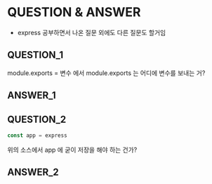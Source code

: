 # QUESTION & ANSWER
* express 공부하면서 나온 질문 외에도 다른 질문도 할거임

## QUESTION_1

module.exports = 변수 에서 module.exports 는 어디에 변수를 보내는 거?

## ANSWER_1

## QUESTION_2

```javascript
const app = express
```

위의 소스에서 app 에 굳이 저장을 해야 하는 건가?

## ANSWER_2
